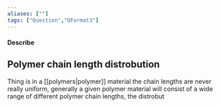 ```yaml
---
aliases: [""]
tags: ["Question","QFormat3"]
---
```


#### Describe
## Polymer chain length distrobution

Thing is in a [[polymers|polymer]] material the chain lengths are never really uniform, generally a given polymer material will consist of a wide range of different polymer chain lengths, the distrobut